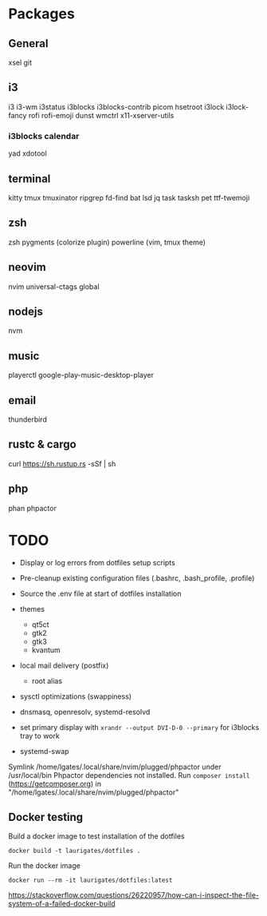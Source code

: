 # Packages

## General

xsel
git

## i3

i3 i3-wm
i3status i3blocks i3blocks-contrib
picom hsetroot
i3lock i3lock-fancy
rofi
rofi-emoji
dunst
wmctrl x11-xserver-utils

### i3blocks calendar

yad xdotool

## terminal

kitty
tmux
tmuxinator
ripgrep
fd-find
bat
lsd
jq
task tasksh
pet
ttf-twemoji

## zsh

zsh
pygments (colorize plugin)
powerline (vim, tmux theme)

## neovim

nvim
universal-ctags global

## nodejs

nvm

## music

playerctl google-play-music-desktop-player

## email

thunderbird

## rustc & cargo

curl https://sh.rustup.rs -sSf | sh

## php

phan
phpactor

# TODO

- Display or log errors from dotfiles setup scripts
- Pre-cleanup existing configuration files (.bashrc, .bash_profile, .profile)
- Source the .env file at start of dotfiles installation
- themes
  - qt5ct
  - gtk2
  - gtk3
  - kvantum

- local mail delivery (postfix)
  - root alias
- sysctl optimizations (swappiness)

- dnsmasq, openresolv, systemd-resolvd

- set primary display with `xrandr --output DVI-D-0 --primary` for i3blocks tray to work

- systemd-swap

Symlink /home/lgates/.local/share/nvim/plugged/phpactor under /usr/local/bin
Phpactor dependencies not installed. Run `composer install` (https://getcomposer.org) in "/home/lgates/.local/share/nvim/plugged/phpactor"

## Docker testing

Build a docker image to test installation of the dotfiles

```shell
docker build -t laurigates/dotfiles .
```

Run the docker image

```shell
docker run --rm -it laurigates/dotfiles:latest
```

https://stackoverflow.com/questions/26220957/how-can-i-inspect-the-file-system-of-a-failed-docker-build
